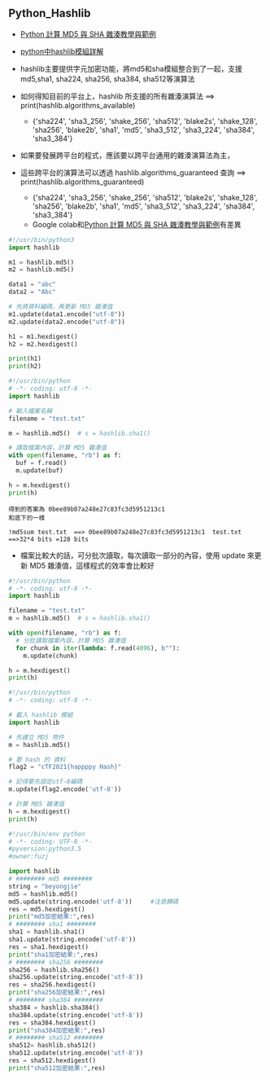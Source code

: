 
## Python_Hashlib
- [Python 計算 MD5 與 SHA 雜湊教學與範例](https://blog.gtwang.org/programming/python-md5-sha-hash-functions-tutorial-examples/)
- [python中hashlib模組詳解](https://codertw.com/%E7%A8%8B%E5%BC%8F%E8%AA%9E%E8%A8%80/615922/)

- hashlib主要提供字元加密功能，將md5和sha模組整合到了一起，支援md5,sha1, sha224, sha256, sha384, sha512等演算法
- 如何得知目前的平台上，hashlib 所支援的所有雜湊演算法 ==> print(hashlib.algorithms_available)
  - {'sha224', 'sha3_256', 'shake_256', 'sha512', 'blake2s', 'shake_128', 'sha256', 'blake2b', 'sha1', 'md5', 'sha3_512', 'sha3_224', 'sha384', 'sha3_384'}
- 如果要發展跨平台的程式，應該要以跨平台通用的雜湊演算法為主，
- 這些跨平台的演算法可以透過 hashlib.algorithms_guaranteed 查詢  ==> print(hashlib.algorithms_guaranteed)
  - {'sha224', 'sha3_256', 'shake_256', 'sha512', 'blake2s', 'shake_128', 'sha256', 'blake2b', 'sha1', 'md5', 'sha3_512', 'sha3_224', 'sha384', 'sha3_384'}
  - Google colab和[Python 計算 MD5 與 SHA 雜湊教學與範例](https://blog.gtwang.org/programming/python-md5-sha-hash-functions-tutorial-examples/)有差異

 
```python
#!/usr/bin/python3
import hashlib

m1 = hashlib.md5()
m2 = hashlib.md5()

data1 = "abc"
data2 = "Abc"

# 先將資料編碼，再更新 MD5 雜湊值
m1.update(data1.encode("utf-8"))
m2.update(data2.encode("utf-8"))

h1 = m1.hexdigest()
h2 = m2.hexdigest()

print(h1)
print(h2)
```

```python
#!/usr/bin/python
# -*- coding: utf-8 -*-
import hashlib

# 輸入檔案名稱
filename = "test.txt"

m = hashlib.md5()  # s = hashlib.sha1()

# 讀取檔案內容，計算 MD5 雜湊值
with open(filename, "rb") as f:
  buf = f.read()
  m.update(buf)

h = m.hexdigest()
print(h)
```
```
得到的答案為 0bee89b07a248e27c83fc3d5951213c1
和底下的一樣

!md5sum test.txt  ==> 0bee89b07a248e27c83fc3d5951213c1  test.txt  ==>32*4 bits =128 bits
```

- 檔案比較大的話，可分批次讀取，每次讀取一部分的內容，使用 update 來更新 MD5 雜湊值，這樣程式的效率會比較好
```python
#!/usr/bin/python
# -*- coding: utf-8 -*-
import hashlib

filename = "test.txt"
m = hashlib.md5()  # s = hashlib.sha1()

with open(filename, "rb") as f:
  # 分批讀取檔案內容，計算 MD5 雜湊值
  for chunk in iter(lambda: f.read(4096), b""):
    m.update(chunk)

h = m.hexdigest()
print(h)
```
```python
#!/usr/bin/python
# -*- coding: utf-8 -*-

# 載入 hashlib 模組
import hashlib

# 先建立 MD5 物件
m = hashlib.md5()

# 要 hash 的 資料
flag2 = "cTF2021{happppy Hash}"

# 記得要先設定utf-8編碼
m.update(flag2.encode('utf-8'))

# 計算 MD5 雜湊值
h = m.hexdigest()
print(h)
```

```python
#!/usr/bin/env python
# -*- coding: UTF-8 -*-
#pyversion:python3.5
#owner:fuzj

import hashlib
# ######## md5 ########
string = "beyongjie"
md5 = hashlib.md5()
md5.update(string.encode('utf-8'))     #注意轉碼
res = md5.hexdigest()
print("md5加密結果:",res)
# ######## sha1 ########
sha1 = hashlib.sha1()
sha1.update(string.encode('utf-8'))
res = sha1.hexdigest()
print("sha1加密結果:",res)
# ######## sha256 ########
sha256 = hashlib.sha256()
sha256.update(string.encode('utf-8'))
res = sha256.hexdigest()
print("sha256加密結果:",res)
# ######## sha384 ########
sha384 = hashlib.sha384()
sha384.update(string.encode('utf-8'))
res = sha384.hexdigest()
print("sha384加密結果:",res)
# ######## sha512 ########
sha512= hashlib.sha512()
sha512.update(string.encode('utf-8'))
res = sha512.hexdigest()
print("sha512加密結果:",res)
```

